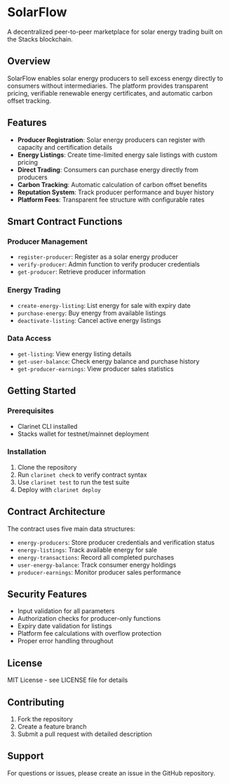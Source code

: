 # SolarFlow

A decentralized peer-to-peer marketplace for solar energy trading built on the Stacks blockchain.

## Overview

SolarFlow enables solar energy producers to sell excess energy directly to consumers without intermediaries. The platform provides transparent pricing, verifiable renewable energy certificates, and automatic carbon offset tracking.

## Features

- **Producer Registration**: Solar energy producers can register with capacity and certification details
- **Energy Listings**: Create time-limited energy sale listings with custom pricing
- **Direct Trading**: Consumers can purchase energy directly from producers
- **Carbon Tracking**: Automatic calculation of carbon offset benefits
- **Reputation System**: Track producer performance and buyer history
- **Platform Fees**: Transparent fee structure with configurable rates

## Smart Contract Functions

### Producer Management
- `register-producer`: Register as a solar energy producer
- `verify-producer`: Admin function to verify producer credentials
- `get-producer`: Retrieve producer information

### Energy Trading
- `create-energy-listing`: List energy for sale with expiry date
- `purchase-energy`: Buy energy from available listings
- `deactivate-listing`: Cancel active energy listings

### Data Access
- `get-listing`: View energy listing details
- `get-user-balance`: Check energy balance and purchase history
- `get-producer-earnings`: View producer sales statistics

## Getting Started

### Prerequisites
- Clarinet CLI installed
- Stacks wallet for testnet/mainnet deployment

### Installation
1. Clone the repository
2. Run `clarinet check` to verify contract syntax
3. Use `clarinet test` to run the test suite
4. Deploy with `clarinet deploy`

## Contract Architecture

The contract uses five main data structures:
- `energy-producers`: Store producer credentials and verification status
- `energy-listings`: Track available energy for sale
- `energy-transactions`: Record all completed purchases
- `user-energy-balance`: Track consumer energy holdings
- `producer-earnings`: Monitor producer sales performance

## Security Features

- Input validation for all parameters
- Authorization checks for producer-only functions
- Expiry date validation for listings
- Platform fee calculations with overflow protection
- Proper error handling throughout

## License

MIT License - see LICENSE file for details

## Contributing

1. Fork the repository
2. Create a feature branch
3. Submit a pull request with detailed description

## Support

For questions or issues, please create an issue in the GitHub repository.